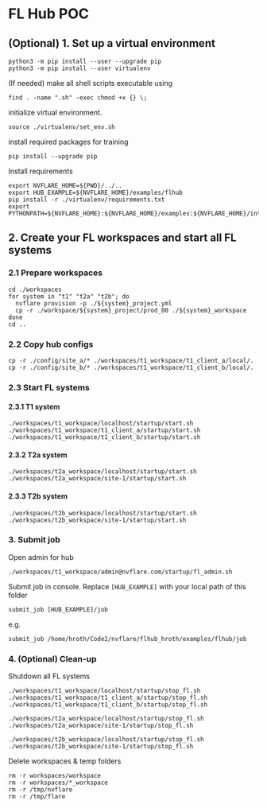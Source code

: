 # FL Hub POC

## (Optional) 1. Set up a virtual environment
```
python3 -m pip install --user --upgrade pip
python3 -m pip install --user virtualenv
```
(If needed) make all shell scripts executable using
```
find . -name ".sh" -exec chmod +x {} \;
```
initialize virtual environment.
```
source ./virtualenv/set_env.sh
```
install required packages for training
```
pip install --upgrade pip
```

Install requirements
```
export NVFLARE_HOME=${PWD}/../..
export HUB_EXAMPLE=${NVFLARE_HOME}/examples/flhub
pip install -r ./virtualenv/requirements.txt
export PYTHONPATH=${NVFLARE_HOME}:${NVFLARE_HOME}/examples:${NVFLARE_HOME}/integration/monai
```

## 2. Create your FL workspaces and start all FL systems

### 2.1 Prepare workspaces
```
cd ./workspaces
for system in "t1" "t2a" "t2b"; do
  nvflare provision -p ./${system}_project.yml
  cp -r ./workspace/${system}_project/prod_00 ./${system}_workspace
done
cd ..
```

### 2.2 Copy hub configs

```
cp -r ./config/site_a/* ./workspaces/t1_workspace/t1_client_a/local/.
cp -r ./config/site_b/* ./workspaces/t1_workspace/t1_client_b/local/.
```

### 2.3 Start FL systems

#### 2.3.1 T1 system

```
./workspaces/t1_workspace/localhost/startup/start.sh
./workspaces/t1_workspace/t1_client_a/startup/start.sh
./workspaces/t1_workspace/t1_client_b/startup/start.sh
```

#### 2.3.2 T2a system

```
./workspaces/t2a_workspace/localhost/startup/start.sh
./workspaces/t2a_workspace/site-1/startup/start.sh
```

#### 2.3.3 T2b system

```
./workspaces/t2b_workspace/localhost/startup/start.sh
./workspaces/t2b_workspace/site-1/startup/start.sh
```

### 3. Submit job

Open admin for hub
```
./workspaces/t1_workspace/admin@nvflare.com/startup/fl_admin.sh
```

Submit job in console. Replace `[HUB_EXAMPLE]` with your local path of this folder
```
submit_job [HUB_EXAMPLE]/job
```
e.g.
```
submit_job /home/hroth/Code2/nvflare/flhub_hroth/examples/flhub/job
```


### 4. (Optional) Clean-up

Shutdown all FL systems
```
./workspaces/t1_workspace/localhost/startup/stop_fl.sh
./workspaces/t1_workspace/t1_client_a/startup/stop_fl.sh
./workspaces/t1_workspace/t1_client_b/startup/stop_fl.sh

./workspaces/t2a_workspace/localhost/startup/stop_fl.sh
./workspaces/t2a_workspace/site-1/startup/stop_fl.sh

./workspaces/t2b_workspace/localhost/startup/stop_fl.sh
./workspaces/t2b_workspace/site-1/startup/stop_fl.sh
```

Delete workspaces & temp folders
```
rm -r workspaces/workspace
rm -r workspaces/*_workspace
rm -r /tmp/nvflare
rm -r /tmp/flare
```